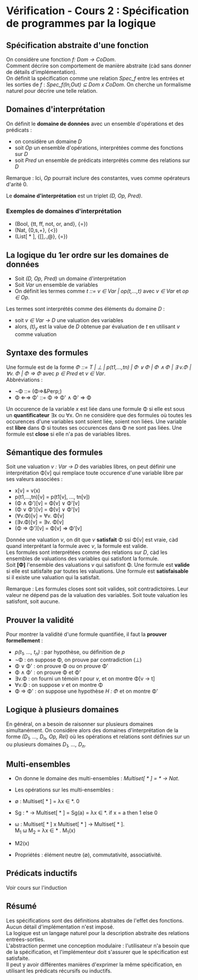 # Vérification - Cours 2 : Spécification de programmes par la logique

## Spécification abstraite d'une fonction 

On considère une fonction *f: Dom &rarr; CoDom*.  
Comment décrire son comportement de manière abstraite (càd sans donner de 
détails d'implémentation).  
On définit la spécification comme une relation *Spec_f* entre les entrées et 
les sorties de *f* : *Spec_f(In,Out) &sube; Dom x CoDom*. On cherche un 
formalisme naturel pour décrire une telle relation.  

## Domaines d'interprétation 

On définit le **domaine de données** avec un ensemble d'opérations et des 
prédicats :  

- on considère un domaine *D*
- soit *Op* un ensemble d'opérations, interprétées comme des fonctions sur *D*
- soit *Pred* un ensemble de prédicats interprétés comme des relations sur *D*

Remarque : Ici, *Op* pourrait inclure des constantes, vues comme opérateurs 
d'arité 0.  
  
Le **domaine d'interprétation** est un triplet *(D, Op, Pred)*. 

### Exemples de domaines d'interprétation

- (Bool, {tt, ff, not, or, and}, {=})
- (Nat, {0,s,+}, {<})
- (List[ * ], {[],.,@}, {=}) 

## La logique du 1er ordre sur les domaines de données

- Soit *(D, Op, Pred)* un domaine d'interprétation
- Soit *Var* un ensemble de variables
- On définit les termes comme *t ::= v &isin; Var | op(t,...,t)* 
avec *v &isin; Var* et *op &isin; Op*.  

Les termes sont interprétés comme des éléments du domaine *D* : 
- soit *v &isin; Var &rarr; D* une valuation des variables
- alors, *(t)<sub>y</sub>* est la value de *D* obtenue par évaluation de *t* 
en utilisant *v* comme valuation

## Syntaxe des formules 

Une formule est de la forme 
*&Phi; ::= T | &perp; | p(t1,...,tn) | &Phi; &or; &Phi; | &Phi; &and; &Phi; 
| &exist; v.&Phi; | &forall;v. &Phi; | &Phi; &rArr; &Phi;* 
avec *p &isin; Pred* et *v &isin; Var*.  
Abbréviations : 

- &not;&Phi; ::= (&Phi;&rArr;&Perp;)
- &Phi; &lArr;&rArr; &Phi;' ::= &Phi; &rArr; &Phi;' &and; &Phi;' &rArr; &Phi;

Un occurence de la variable *x* est liée dans une formule &Phi; si elle 
est sous un **quantificateur** &exist;x ou &forall;x. On ne considère que des 
formules où toutes les occurences d'une variables sont soient liée, soient non 
liées. Une variable est **libre** dans &Phi; si toutes ses occurences dans 
&Phi; ne sont pas liées. Une formule est **close** si elle n'a pas de 
variables libres.  

## Sémantique des formules 

Soit une valuation *v : Var &rarr; D* des variables libres, on peut définir une 
interprétation &Phi;[v] qui remplace toute occurence d'une variable libre par 
ses valeurs associées : 

- x[v] = v(x)
- p(t1,...,tn)[v] = p(t1[v], ..., tn[v])
- (&Phi; &and; &Phi;')[v] = &Phi;[v] &or; &Phi;'[v]
- (&Phi; &or; &Phi;')[v] = &Phi;[v] &or; &Phi;'[v] 
- (&forall;v.&Phi;)[v] = &forall;v. &Phi;[v]
- (&exist;v.&Phi;)[v] = &exist;v. &Phi;[v]
- (&Phi; &rArr; &Phi;')[v] = &Phi;[v] &rArr; &Phi;'[v]

Donnée une valuation *v*, on dit que *v* **satisfait** &Phi; ssi &Phi;[v] est 
vraie, càd quand interprétant la formule avec *v*, la formule est valide.  
Les formules sont interprétées comme des relations sur *D*, càd les ensembles 
de valuations des variables qui satisfont la formule.  
Soit **[&Phi;]** l'ensemble des valuations *v* qui satisfont &Phi;. Une 
formule est **valide** si elle est satisfaite par toutes les valuations. Une 
formule est **satisfaisable** si il existe une valuation qui la satisfait.  
  
Remarque : Les formules closes sont soit valides, soit contradictoires. Leur 
valeur ne dépend pas de la valuation des variables. Soit toute valuation les 
satisfont, soit aucune. 

## Prouver la validité 

Pour montrer la validité d'une formule quantifiée, il faut la **prouver 
formellement** : 

- *p(t<sub>1</sub>, ..., t<sub>n</sub>)* : par hypothèse, ou définition de *p*
- &not;&Phi; : on suppose &Phi;, on prouve par contradiction (&perp;)
- &Phi; &or; &Phi;' : on prouve &Phi; ou on prouve &Phi;'
- &Phi; &and; &Phi;' : on prouve &Phi; et &Phi;'
- &exist;v.&Phi; : on fourni un témoin *t* pour *v*, et on montre 
&Phi;[v &rarr; t]
- &forall;v.&Phi; : on suppose *v* et on montre &Phi;
- &Phi; &rArr; &Phi;' : on suppose une hypothèse *H : &Phi;* et on montre &Phi;'

## Logique à plusieurs domaines 

En général, on a besoin de raisonner sur plusieurs domaines simultanément. On 
considère alors des domaines d'interprétation de la forme 
*(D<sub>1</sub>, ..., D<sub>n</sub>, Op, Rel)* où les opérations et relations 
sont définies sur un ou plusieurs domaines *D<sub>1</sub>, ..., D<sub>n</sub>*. 

## Multi-ensembles

- On donne le domaine des multi-ensembles : *Multiset[ * ] = * &rarr; Nat*. 
- Les opérations sur les multi-ensembles : 

 - &empty; : Multiset[ * ] = &lambda;x &isin; *. 0
 - Sg : \* &rarr; Multiset[ * ] = Sg(a) = &lambda;x &isin; \*. 
if x = a then 1 else 0
 - &omega; : Multiset[ * ] x Multiset[ * ] &rarr; Multiset[ * ].  
   M<sub>1</sub> &omega; M<sub>2</sub> = &lambda;x &isin; * . M<sub>1</sub>(x) 
+ M2(x)
- Propriétés : élément neutre (&empty;), commutativité, associativité. 

## Prédicats inductifs 

Voir cours sur l'induction

## Résumé 

Les spécifications sont des définitions abstraites de l'effet des fonctions. 
Aucun détail d'implémentation n'est imposé.  
La logique est un langage naturel pour la description abstraite des relations 
entrées-sorties.  
L'abstraction permet une conception modulaire : l'utilisateur n'a besoin que 
de la spécification, et l'implémenteur doit s'assurer que le spécification est 
satisfaite.  
Il peut y avoir différentes manières d'exprimer la même spécification, en 
utilisant les prédicats récursifs ou inductifs. 